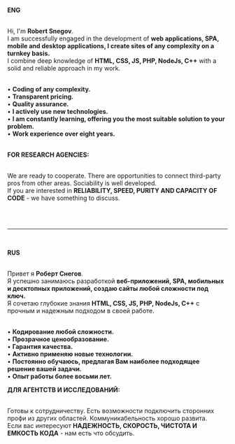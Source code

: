 <strong>ENG</strong><br/><br/>

Hi, I'm <strong>Robert Snegov</strong>.<br/>
I am successfully engaged in the development of <strong>web applications, SPA, mobile and desktop applications, I create sites of any complexity on a turnkey basis.</strong><br/>
I combine deep knowledge of <strong>HTML, CSS, JS, PHP, NodeJs, C++</strong> with a solid and reliable approach in my work.<br/><br/>

• <strong>Coding of any complexity. </strong><br/>
• <strong>Transparent pricing. </strong><br/>
• <strong>Quality assurance. </strong><br/>
• <strong>I actively use new technologies. </strong><br/>
• <strong>I am constantly learning, offering you the most suitable solution to your problem.</strong><br/>
• <strong>Work experience over eight years.</strong><br/><br/>

<strong>FOR RESEARCH AGENCIES:</strong><br/><br/>

We are ready to cooperate. There are opportunities to connect third-party pros from other areas. Sociability is well developed.<br/>
If you are interested in <strong>RELIABILITY, SPEED, PURITY AND CAPACITY OF CODE</strong> - we have something to discuss.<br/><br/>

<br/><hr/><br/>

<strong>RUS</strong><br/><br/>

Привет я <strong>Роберт Снегов</strong>.<br/>
Я успешно занимаюсь разработкой <strong>веб-приложений, SPA, мобильных и десктопных приложений, создаю сайты любой сложности под ключ.</strong><br/>
Я сочетаю глубокие знания <strong>HTML, CSS, JS, PHP, NodeJs, C++</strong> с прочным и надежным подходом в своей работе.<br/><br/>

• <strong>Кодирование любой сложности.</strong><br/>
• <strong>Прозрачное ценообразование.</strong><br/>
• <strong>Гарантия качества.</strong><br/>
• <strong>Активно применяю новые технологии.</strong><br/>
• <strong>Постоянно обучаюсь, предлагая Вам наиболее подходящее решение вашей задачи.</strong><br/>
• <strong>Опыт работы более восьми лет.</strong><br/>

<strong>ДЛЯ АГЕНТСТВ И ИССЛЕДОВАНИЙ:</strong><br/><br/>

Готовы к сотрудничеству. Есть возможности подключить сторонних профи из других областей. Коммуникабельность хорошо развита.<br/>
Если вас интересуют <strong>НАДЕЖНОСТЬ, СКОРОСТЬ, ЧИСТОТА И ЕМКОСТЬ КОДА</strong> - нам есть что обсудить.<br/><br/>
